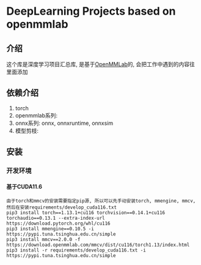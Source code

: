 # DeepLearning Projects based on openmmlab
## 介绍
这个库是深度学习项目汇总库, 是基于[OpenMMLab](https://github.com/open-mmlab)的, 会把工作中遇到的内容往里面添加
## 依赖介绍
1. torch
2. openmmlab系列: 
3. onnx系列: onnx, onnxruntime, onnxsim
4. 模型剪枝: 
## 安装
### 开发环境
#### 基于CUDA11.6
```
由于torch和mmcv的安装需要指定pip源, 所以可以先手动安装torch, mmengine, mmcv, 然后在安装requirements/develop_cuda116.txt
pip3 install torch==1.13.1+cu116 torchvision==0.14.1+cu116 torchaudio==0.13.1 --extra-index-url https://download.pytorch.org/whl/cu116
pip3 install mmengine==0.10.5 -i https://pypi.tuna.tsinghua.edu.cn/simple
pip3 install mmcv==2.0.0 -f https://download.openmmlab.com/mmcv/dist/cu116/torch1.13/index.html
pip3 install -r requirements/develop_cuda116.txt -i https://pypi.tuna.tsinghua.edu.cn/simple
```
